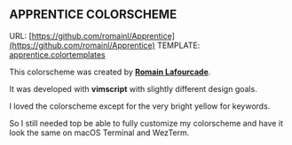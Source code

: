 ## APPRENTICE COLORSCHEME

URL: [https://github.com/romainl/Apprentice](https://github.com/romainl/Apprentice)
TEMPLATE: [apprentice.colortemplates](apprentice.colortemplate)

This colorscheme was created by [**Romain Lafourcade**](https://github.com/romainl).

It was developed with **vimscript** with slightly different design goals.

I loved the colorscheme except for the very bright yellow for keywords.

So I still needed top be able to fully customize my colorscheme and have it look
the same on macOS Terminal and WezTerm.
